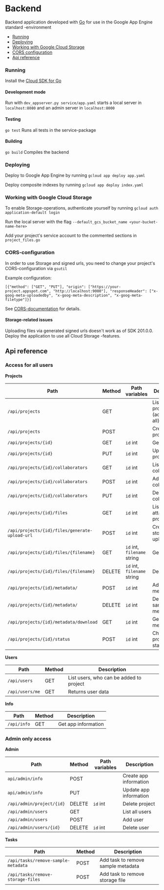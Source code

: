 # Backend

Backend application developed with [Go](https://golang.org) for use in the Google App Engine standard -environment

* [Running](#running)
* [Deploying](#deploying)
* [Working with Google Cloud Storage](#working-with-google-cloud-storage)
* [CORS configuration](#cors-configuration)
* [Api reference](#api-reference)

### Running

Install the [Cloud SDK for Go](https://cloud.google.com/appengine/docs/standard/go/download)

#### Development mode

Run with `dev_appserver.py service/app.yaml` starts a local server in `localhost:8080` and an admin server in `localhost:8000`

#### Testing
`go test` Runs all tests in the service-package

#### Building
`go build` Compiles the backend

### Deploying
Deploy to Google App Engine by running `gcloud app deploy app.yaml`

Deploy composite indexes by running `gcloud app deploy index.yaml`

### Working with Google Cloud Storage
To enable Storage-operations, authenticate yourself by running `gcloud auth application-default login`

Run the local server with the flag `--default_gcs_bucket_name <your-bucket-name-here>`

Add your project's service account to the commented sections in `project_files.go`

### CORS-configuration
In order to use Storage and signed urls, you need to change your project's CORS-configuration via `gsutil`

Example configuration:

`[{"method": ["GET", "PUT"], "origin": ["https://your-project.appspot.com", "http://localhost:9000"], "responseHeader": ["x-goog-meta-uploadedby", "x-goog-meta-description", "x-goog-meta-filetype"]}]`

See [CORS-documentation](https://cloud.google.com/storage/docs/gsutil/commands/cors) for details.

#### Storage-related issues
Uploading files via generated signed urls doesn't work as of SDK 201.0.0.
Deploy the application to use all Cloud Storage -features.


## Api reference

### Access for all users

**Projects**

Path | Method | Path variables | Description
-------|------|-----------|------------
`/api/projects` | GET | | List own projects (admin gets all)
`/api/projects` | POST | | Create new project
`/api/projects/{id}` | GET | `id` int | Get project
`/api/projects/{id}` | PUT | `id` int | Update project
`/api/projects/{id}/collaborators` | GET | `id` int | List collaborators
`/api/projects/{id}/collaborators` | POST | `id` int | Add collaborator
`/api/projects/{id}/collaborators` | PUT | `id` int | Delete collaborator
`/api/projects/{id}/files` | GET | `id` int | List files attached to project
`/api/projects/{id}/files/generate-upload-url` | POST | `id` int | Create storage upload url
`/api/projects/{id}/files/{filename}` | GET | `id` int, `filename` string | Get file 
`/api/projects/{id}/files/{filename}` | DELETE | `id` int, `filename` string | Delete file
`/api/projects/{id}/metadata/` | POST | `id` int | Add sample metadata file
`/api/projects/{id}/metadata/` | DELETE | `id` int | Delete sample metadata
`/api/projects/{id}/metadata/download` | GET | `id` int | Get sample metadata file
`/api/projects/{id}/status` | POST | `id` int | Change project status

**Users**

Path | Method | Description
-------|------|------------
`/api/users` | GET | List users, who can be added to project
`/api/users/me` | GET | Returns user data

**Info**

Path | Method | Description
-------|------|------------
`/api/info` | GET | Get app information


### Admin only access

**Admin**

Path | Method | Path variables | Description
-------|------|------------|------------
`api/admin/info` | POST | | Create app information
`api/admin/info` | PUT | | Update app information
`/api/admin/project/{id}` | DELETE | `id` int | Delete project
`/api/admin/users` | GET | | List all users
`/api/admin/users` | POST | | Add user
`/api/admin/users/{id}` | DELETE | `id` int | Delete user

**Tasks**

Path | Method | Description
-------|------|------------
`/api/tasks/remove-sample-metadata` | POST | Add task to remove sample metadata
`/api/tasks/remove-storage-files` | POST | Add task to remove storage file



